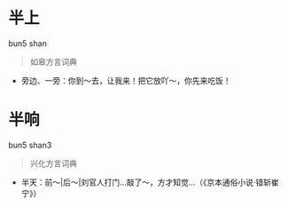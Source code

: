 # 半上
bun5 shan
> 如皋方言词典
- 旁边、一旁：你到～去，让我来！把它放吖～，你先来吃饭！

# 半响
bun5 shan3
> 兴化方言词典
- 半天：前～|后～|刘官人打门…敲了～，方才知觉…（《京本通俗小说·错斩崔宁》）
